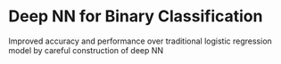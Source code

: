 # Deep NN for Binary Classification
 Improved accuracy and performance over traditional logistic regression model by careful construction of deep NN
